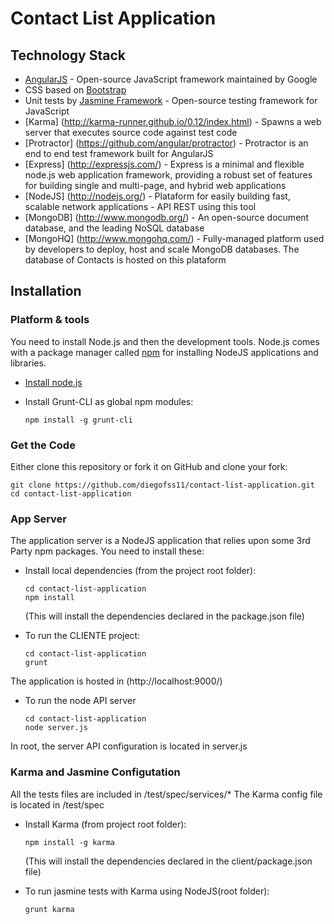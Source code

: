 Contact List Application
========================

## Technology Stack

* [AngularJS](http://www.angularjs.org/) - Open-source JavaScript framework maintained by Google
* CSS based on [Bootstrap](http://getbootstrap.com/)
* Unit tests by [Jasmine Framework](http://jasmine.github.io/) - Open-source testing framework for JavaScript
* [Karma] (http://karma-runner.github.io/0.12/index.html) -  Spawns a web server that executes source code against test code
* [Protractor] (https://github.com/angular/protractor) - Protractor is an end to end test framework built for AngularJS
* [Express] (http://expressjs.com/) - Express is a minimal and flexible node.js web application framework, providing a robust set of features for building single and multi-page, and hybrid web applications
* [NodeJS] (http://nodejs.org/) - Plataform for easily building fast, scalable network applications - API REST using this tool
* [MongoDB] (http://www.mongodb.org/) - An open-source document database, and the leading NoSQL database
* [MongoHQ] (http://www.mongohq.com/) - Fully-managed platform used by developers to deploy, host and scale MongoDB databases. The database of Contacts is hosted on this plataform


## Installation

### Platform & tools

You need to install Node.js and then the development tools. Node.js comes with a package manager called [npm](http://npmjs.org) for installing NodeJS applications and libraries.
* [Install node.js](http://nodejs.org/download/)
* Install Grunt-CLI as global npm modules:

    ```
    npm install -g grunt-cli
    ```

### Get the Code

Either clone this repository or fork it on GitHub and clone your fork:

```
git clone https://github.com/diegofss11/contact-list-application.git
cd contact-list-application
```

### App Server

The application server is a NodeJS application that relies upon some 3rd Party npm packages.  You need to install these:

* Install local dependencies (from the project root folder):

    ```
    cd contact-list-application
    npm install
    ```

  (This will install the dependencies declared in the package.json file)
  
* To run the CLIENTE project:
   
    ```
    cd contact-list-application
    grunt
    ```

The application is hosted in (http://localhost:9000/)

* To run the node API server

    ```
    cd contact-list-application
    node server.js
    ```

In root, the server API configuration is located in server.js

### Karma and Jasmine Configutation

All the tests files are included in /test/spec/services/*
The Karma config file is located  in /test/spec

* Install Karma (from project root folder):

    ```
    npm install -g karma
    ```

  (This will install the dependencies declared in the client/package.json file)
  
* To run jasmine tests with Karma using NodeJS(root folder):
    ```
    grunt karma
    ```

